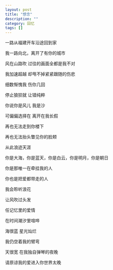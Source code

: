 ```yaml
---
layout: post
title: "想念"
description: ""
category: 回忆
tags: []
---
```


一路从福建开车沿途回到家

我一路向北，离开了有你的城市

风在山路吹 过往的画面全都是我不对

我加速超越 却甩不掉紧紧跟随的伤悲

细数惭愧我 伤你几回

停止狼狈就 让错纯粹

你说你是风儿 我是沙

可偏偏选择在 离开在我长假

再也无法走到你楼下

再也无法抬头瞥见你的脸颊

从此浪迹天涯

你是大海，你是蓝天，你是白云，你是明月，你是朝日

你是那唯一在牵挂我的人

你也是把爱都带走的人

我会聆听浪花

让风吹过头发

任记忆里的爱情

在时间潮汐里喧哗

海很蓝 星光灿烂

我仍空着我的臂弯

天很宽 在我独自弹琴的夜晚

请原谅我的爱进入你世界太晚




